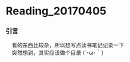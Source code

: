 # Reading_20170405
### 引言
&nbsp;&nbsp;&nbsp;&nbsp;看的东西比较杂，所以想写点读书笔记记录一下</br>
&nbsp;&nbsp;&nbsp;&nbsp;突然想到，其实应该做个目录 (´･ω･｀)
